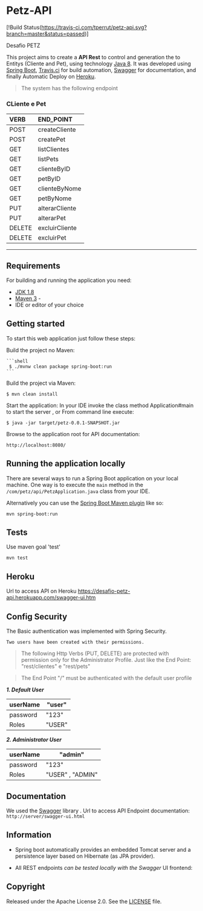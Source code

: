 # Petz-API

[!Build Status(https://travis-ci.com/tperrut/petz-api.svg?branch=master&status=passed)]

Desafio PETZ


This project aims to create a **API Rest** to control and generation the to Entitys (Cliente and Pet), using technology [Java 8](http://java.com). It was developed using [Spring Boot](http://projects.spring.io/spring-boot/), [Travis.ci](https://travis-ci.org) for build automation, [Swagger](http://swagger.com) for documentation, and finally Automatic Deploy on [Heroku](https://dashboard.heroku.com).

>The system has the following endpoint
### CLiente e Pet	
 |VERB  | END_POINT      |
 |:---  |  :---          |
 | POST | createCliente  |  
 | POST | createPet      |   
 | GET  | listClientes   |   
 | GET  | listPets       |   
 | GET  | clienteByID    |
 | GET  | petByID        |   
 | GET  | clienteByNome  |
 | GET  | petByNome      |
 | PUT  | alterarCliente |
 | PUT  | alterarPet     |
 |DELETE| excluirCliente |
 |DELETE| excluirPet     |
--------


    

## Requirements

For building and running the application you need:

- [JDK 1.8](http://www.oracle.com/technetwork/java/javase/downloads/jdk8-downloads-2133151.html)
- [Maven 3](https://maven.apache.org) - 
- IDE or editor of your choice

## Getting started

To start this web application just follow these steps:
	
   Build the project no Maven:

	```shell
	 $ ./mvnw clean package spring-boot:run 			
	```  		
	
   Build the project via Maven:

    $ mvn clean install

   Start the application:
        In your IDE invoke the class method Application#main to start the server , or
        From command line execute:

    $ java -jar target/petz-0.0.1-SNAPSHOT.jar

   Browse to the application root for API documentation:

    http://localhost:8080/


## Running the application locally

There are several ways to run a Spring Boot application on your local machine. One way is to execute the `main` method in the `/com/petz/api/PetzApplication.java` class from your IDE.



Alternatively you can use the [Spring Boot Maven plugin](https://docs.spring.io/spring-boot/docs/current/reference/html/build-tool-plugins-maven-plugin.html) like so:

```shell
mvn spring-boot:run
```

## Tests 

Use maven goal 'test'

```shell
mvn test
```
## Heroku
Url to access API on Heroku  https://desafio-petz-api.herokuapp.com/swagger-ui.htm
 
## Config Security
The Basic authentication was implemented with Spring Security.

    Two users have been created with their permissions.

> The following Http Verbs (PUT, DELETE) are protected with permission only for the Administrator Profile. Just like the End Point: "rest/clientes" e "rest/pets"

> The End Point "/" must be authenticated with the default user profile

 ***1. Default User***

| userName  |  "user"|
|--|--|
| password | "123" |
| Roles |  "USER"   |


***2. Administrator User***

| userName  |  "admin"|
|--|--|
| password | "123" |
| Roles |  "USER" , "ADMIN"  |




## Documentation

We used the [Swagger](http://swagger.com) library .
Url to access API Endpoint documentation:	`http://server/swagger-ui.html`

## Information

- Spring boot automatically provides an embedded Tomcat server and a persistence layer based on Hibernate (as JPA provider).

- All REST endpoints *can be tested locally with the Swagger* UI frontend:


## Copyright

Released under the Apache License 2.0. See the [LICENSE](https://github.com/codecentric/springboot-sample-app/blob/master/LICENSE) file.

 
